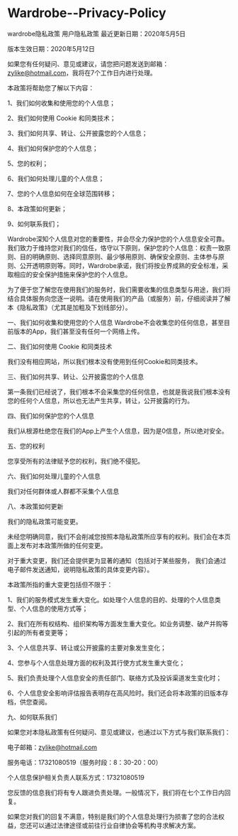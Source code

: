 # Wardrobe--Privacy-Policy
wardrobe隐私政策
用户隐私政策
最近更新日期：2020年5月5日

版本生效日期：2020年5月12日

如果您有任何疑问、意见或建议，请您把问题发送到邮箱：zylike@hotmail.com，我将在7个工作日内进行处理。

本政策将帮助您了解以下内容：

1、我们如何收集和使用您的个人信息；

2、我们如何使用 Cookie 和同类技术；

3、我们如何共享、转让、公开披露您的个人信息；

4、我们如何保护您的个人信息；

5、您的权利；

6、我们如何处理儿童的个人信息；

7、您的个人信息如何在全球范围转移；

8、本政策如何更新；

9、如何联系我们；

Wardrobe深知个人信息对您的重要性，并会尽全力保护您的个人信息安全可靠。我们致力于维持您对我们的信任，恪守以下原则，保护您的个人信息：权责一致原则、目的明确原则、选择同意原则、最少够用原则、确保安全原则、主体参与原则、公开透明原则等。同时，Wardrobe承诺，我们将按业界成熟的安全标准，采取相应的安全保护措施来保护您的个人信息。

为了便于您了解您在使用我们的服务时，我们需要收集的信息类型与用途，我们将结合具体服务向您逐一说明。请在使用我们的产品（或服务）前，仔细阅读并了解本《隐私政策》（尤其是加粗及下划线部分）。

一、我们如何收集和使用您的个人信息
Wardrobe不会收集您的任何信息，甚至目前版本的App，我们甚至没有任何一个网络上传。
 
二、我们如何使用 Cookie 和同类技术

我们没有相应网站，所以我们根本没有使用到任何Cookie和同类技术。

三、我们如何共享、转让、公开披露您的个人信息

第一条我们已经说了，我们根本不会采集您的任何信息，也就是我说我们根本没有您的任何个人信息，所以也无法产生共享，转让，公开披露的行为。

四、我们如何保护您的个人信息

我们从根源杜绝您在我们的App上产生个人信息，因为是0信息，所以绝对安全。

五、您的权利

您享受所有的法律赋予您的权利，我们绝不侵犯。

六、我们如何处理儿童的个人信息

我们对任何群体或人群都不采集个人信息


八、本政策如何更新

我们的隐私政策可能变更。

未经您明确同意，我们不会削减您按照本隐私政策所应享有的权利。我们会在本页面上发布对本政策所做的任何变更。

对于重大变更，我们还会提供更为显著的通知（包括对于某些服务， 我们会通过电子邮件发送通知，说明隐私政策的具体变更内容）。

本政策所指的重大变更包括但不限于：

1、我们的服务模式发生重大变化。如处理个人信息的目的、处理的个人信息类型、个人信息的使用方式等；

2、我们在所有权结构、组织架构等方面发生重大变化。如业务调整、破产并购等引起的所有者变更等；

3、个人信息共享、转让或公开披露的主要对象发生变化；

4、您参与个人信息处理方面的权利及其行使方式发生重大变化；

5、我们负责处理个人信息安全的责任部门、联络方式及投诉渠道发生变化时；

6、个人信息安全影响评估报告表明存在高风险时。我们还会将本政策的旧版本存档，供您查阅。

九、如何联系我们

如果您对本隐私政策有任何疑问、意见或建议，也通过以下方式与我们联系我们：

电子邮箱：zylike@hotmail.com

服务电话：17321080519（服务时段：8：30-20：00）

个人信息保护相关负责人联系方式：17321080519

您反馈的信息我们将有专人跟进负责处理。一般情况下，我们将在七个工作日内回复。

如果您对我们的回复不满意，特别是我们的个人信息处理行为损害了您的合法权益，您还可以通过法律途径或前往行业自律协会等机构寻求解决方案。

 
